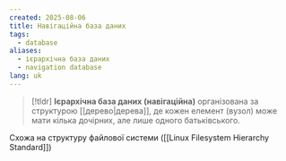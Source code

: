 ```yaml
---
created: 2025-08-06
title: Навігаційна база даних
tags:
  - database
aliases:
  - ієрархічна база даних
  - navigation database
lang: uk
---
```

> [!tldr]
> **Ієрархічна база даних (навігаційна)** організована за структурою [[дерево|дерева]], де кожен елемент (вузол) може мати кілька дочірних, але лише одного батьківського.

Схожа на структуру файлової системи ([[Linux Filesystem Hierarchy Standard]])
